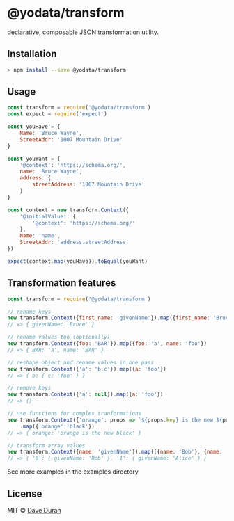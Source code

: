 # @yodata/transform

declarative, composable JSON transformation utility.

## Installation

```bash
> npm install --save @yodata/transform
```

## Usage

```javascript
const transform = require('@yodata/transform')
const expect = require('expect')

const youHave = {
    Name: 'Bruce Wayne',
    StreetAddr: '1007 Mountain Drive'
}

const youWant = {
    '@context': 'https://schema.org/',
    name: 'Bruce Wayne',
    address: {
        streetAddress: '1007 Mountain Drive'
    }
}

const context = new transform.Context({
    '@initialValue': {
        '@context': 'https://schema.org/'
    },
    Name: 'name',
    StreetAddr: 'address.streetAddress'
})

expect(context.map(youHave)).toEqual(youWant)
```



## Transformation features

```javascript
const transform = require('@yodata/transform')

// rename keys
new transform.Context({first_name: 'givenName'}).map({first_name: 'Bruce'})
// => { givenName: 'Bruce' }

// rename values too (optionally)
new transform.Context({foo: 'BAR'}).map({foo: 'a', name: 'foo'})
// => { BAR: 'a', name: 'BAR' }

// reshape object and rename values in one pass
new transform.Context({'a': 'b.c'}).map({a: 'foo'})
// => { b: { c: 'foo' } }

// remove keys
new transform.Context({'a': null}).map({a: 'foo'})
// => {}

// use functions for complex tranformations
new transform.Context({'orange': props => `${props.key} is the new ${props.value}`})
    .map({'orange':'black'})
// => { orange: 'orange is the new black' }

// transform array values
new transform.Context({name: 'givenName'}).map([{name: 'Bob'}, {name: 'Alice'}])
// => { '0': { givenName: 'Bob' }, '1': { givenName: 'Alice' } }

```

See more examples in the examples directory

## License

MIT © [Dave Duran](mailto:dave@yodata.io)

